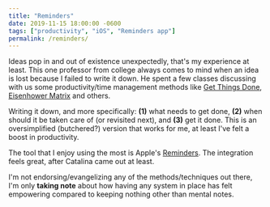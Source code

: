 ```yaml
---
title: "Reminders"
date: 2019-11-15 18:00:00 -0600
tags: ["productivity", "iOS", "Reminders app"]
permalink: /reminders/
---
```


Ideas pop in and out of existence unexpectedly, that's my experience at least. This one professor from college always comes to mind when an idea is lost because I failed to write it down. He spent a few classes discussing with us some productivity/time management methods like [Get Things Done](https://gettingthingsdone.com/), [Eisenhower Matrix](https://www.eisenhower.me/eisenhower-matrix/) and others.

Writing it down, and more specifically: **(1)** what needs to get done, **(2)** when should it be taken care of (or revisited next), and **(3)** get it done. This is an oversimplified (butchered?) version that works for me, at least I've felt a boost in productivity.

The tool that I enjoy using the most is Apple's [Reminders](https://support.apple.com/en-us/HT205890). The integration feels great, after Catalina came out at least.

I'm not endorsing/evangelizing any of the methods/techniques out there, I'm only **taking note** about how having any system in place has felt empowering compared to keeping nothing other than mental notes.
